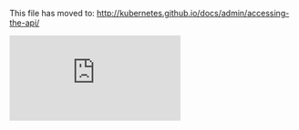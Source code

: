 <!-- BEGIN MUNGE: UNVERSIONED_WARNING -->


<!-- END MUNGE: UNVERSIONED_WARNING -->

This file has moved to: http://kubernetes.github.io/docs/admin/accessing-the-api/




<!-- BEGIN MUNGE: IS_VERSIONED -->
<!-- TAG IS_VERSIONED -->
<!-- END MUNGE: IS_VERSIONED -->


<!-- BEGIN MUNGE: GENERATED_ANALYTICS -->
[![Analytics](https://kubernetes-site.appspot.com/UA-36037335-10/GitHub/docs/admin/accessing-the-api.md?pixel)]()
<!-- END MUNGE: GENERATED_ANALYTICS -->
